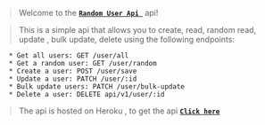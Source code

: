 > Welcome to the [**`Random User Api `**](https://whispering-depths-54743.herokuapp.com/) api!

> This is a simple api that allows you to create, read, random read, update , bulk update, delete using the following endpoints:

```
   * Get all users: GET /user/all
   * Get a random user: GET /user/random
   * Create a user: POST /user/save
   * Update a user: PATCH /user/:id
   * Bulk update users: PATCH /user/bulk-update
   * Delete a user: DELETE api/v1/user/:id

```

> The api is hosted on Heroku , to get the api [**`Click here`**](https://whispering-depths-54743.herokuapp.com/api/v1/user/all)
